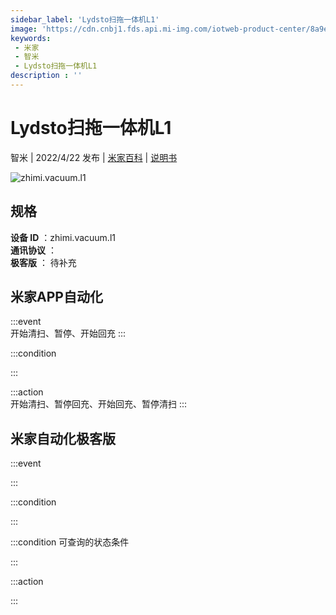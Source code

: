 ```yaml
---
sidebar_label: 'Lydsto扫拖一体机L1'
image: 'https://cdn.cnbj1.fds.api.mi-img.com/iotweb-product-center/8a9eb815b85aae847f28f37af47f8b16_1639620070552.png?GalaxyAccessKeyId=AKVGLQWBOVIRQ3XLEW&Expires=9223372036854775807&Signature=g/ibwfcWyq+JZgm/de42KRmIjU0='
keywords: 
 - 米家
 - 智米
 - Lydsto扫拖一体机L1
description : ''
---
```

# Lydsto扫拖一体机L1

智米 | 2022/4/22 发布 | [米家百科](https://home.mi.com/webapp/content/baike/product/index.html?model=zhimi.vacuum.l1) | [说明书](https://home.mi.com/views/introduction.html?model=zhimi.vacuum.l1&region=cn)

![zhimi.vacuum.l1](https://cdn.cnbj1.fds.api.mi-img.com/iotweb-product-center/8a9eb815b85aae847f28f37af47f8b16_1639620070552.png?GalaxyAccessKeyId=AKVGLQWBOVIRQ3XLEW&Expires=9223372036854775807&Signature=g/ibwfcWyq+JZgm/de42KRmIjU0=)

## 规格  
> 
**设备 ID** ：zhimi.vacuum.l1  
**通讯协议** ：  
**极客版**  ： 待补充 


## 米家APP自动化  

:::event  
开始清扫、暂停、开始回充
:::

:::condition  

:::

:::action   
开始清扫、暂停回充、开始回充、暂停清扫
:::

## 米家自动化极客版  

:::event  

:::

:::condition  

:::

:::condition 可查询的状态条件  

:::

:::action  

:::

        
